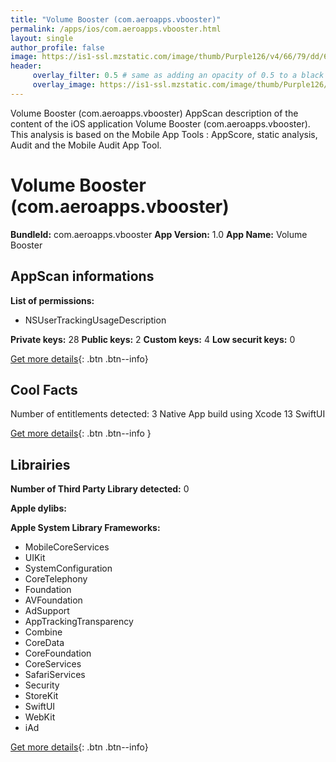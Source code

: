 ```yaml
---
title: "Volume Booster (com.aeroapps.vbooster)"
permalink: /apps/ios/com.aeroapps.vbooster.html
layout: single
author_profile: false
image: https://is1-ssl.mzstatic.com/image/thumb/Purple126/v4/66/79/dd/6679dd66-cc63-139a-aad2-6c696381581f/AppIcon-0-1x_U007emarketing-0-7-0-85-220.png/512x512bb.jpg
header: 
     overlay_filter: 0.5 # same as adding an opacity of 0.5 to a black background
     overlay_image: https://is1-ssl.mzstatic.com/image/thumb/Purple126/v4/66/79/dd/6679dd66-cc63-139a-aad2-6c696381581f/AppIcon-0-1x_U007emarketing-0-7-0-85-220.png/512x512bb.jpg
---
```

Volume Booster (com.aeroapps.vbooster) AppScan description of the content of the iOS application Volume Booster (com.aeroapps.vbooster). This analysis is based on the Mobile App Tools : AppScore, static analysis, Audit and the Mobile Audit App Tool.

# Volume Booster (com.aeroapps.vbooster)

**BundleId:** com.aeroapps.vbooster
**App Version:** 1.0
**App Name:** Volume Booster


## AppScan informations 

**List of permissions:** 
- NSUserTrackingUsageDescription
  
  
**Private keys:** 28
**Public keys:** 2
**Custom keys:** 4
**Low securit keys:** 0
  
[Get more details](/pricing.html){: .btn .btn--info}

## Cool Facts

Number of entitlements detected: 3
Native App
build using Xcode 13
SwiftUI
  
[Get more details](/pricing.html){: .btn .btn--info }

## Librairies 
**Number of Third Party Library detected:** 0


**Apple dylibs:**


**Apple System Library Frameworks:**
- MobileCoreServices
- UIKit
- SystemConfiguration
- CoreTelephony
- Foundation
- AVFoundation
- AdSupport
- AppTrackingTransparency
- Combine
- CoreData
- CoreFoundation
- CoreServices
- SafariServices
- Security
- StoreKit
- SwiftUI
- WebKit
- iAd


  
[Get more details](/pricing.html){: .btn .btn--info}

